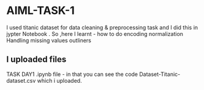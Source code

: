 # AIML-TASK-1
I used titanic dataset for data cleaning & preprocessing task and I did this in jypter Notebook .
So ,here I learnt  - how to do encoding 
                     normalization 
                     Handling missing values 
                     outliners 
## I uploaded files
TASK DAY1 .ipynb file - in that you can see the code 
Dataset-Titanic-dataset.csv which i uploaded.
